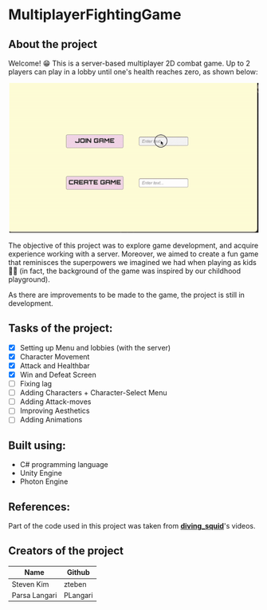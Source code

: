 <!---big title--->
# MultiplayerFightingGame
<!---smaller title: make different sections--->
## About the project
Welcome! 😁
This is a server-based multiplayer 2D combat game. Up to 2 players can play in a lobby until one's health reaches zero, as shown below:
<p align="center">
    <img src="game.gif" width="500" height="300"/>
</p>
The objective of this project was to explore game development, and acquire experience working with a server. Moreover, we aimed to create a fun game that reminisces the superpowers we imagined we had when playing as kids 💪🦹 (in fact, the background of the game was inspired by our childhood playground).

As there are improvements to be made to the game, the project is still in development. 

## Tasks of the project:
* [x] Setting up Menu and lobbies (with the server)
* [x] Character Movement
* [x] Attack and Healthbar
* [x] Win and Defeat Screen
* [ ] Fixing lag
* [ ] Adding Characters + Character-Select Menu
* [ ] Adding Attack-moves
* [ ] Improving Aesthetics
* [ ] Adding Animations

## Built using:
* C# programming language
* Unity Engine
* Photon Engine

## References:
<!---italics and bold--->
Part of the code used in this project was taken from [**diving_squid**](https://youtu.be/nmPukdOsYQA "diving_squid's playlist")'s videos. 

## Creators of the project

| Name           | Github   |
| -------------- | ---------|
| Steven Kim     | zteben   |
| Parsa Langari  | PLangari |
